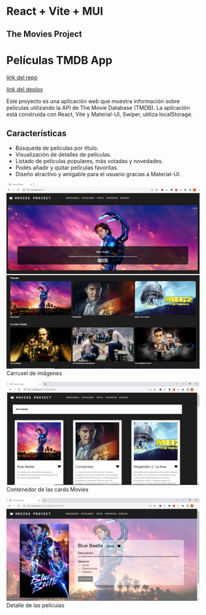 # React + Vite + MUI 

## The Movies Project
# Películas TMDB App
[link del repo](https://github.com/Ana-Laura-Flores/moviesProject)

[link del deploy](https://ana-laura-flores.github.io/ahorradas-proyect-javascript/)

Este proyecto es una aplicación web que muestra información sobre películas utilizando la API de The Movie Database (TMDB). La aplicación está construida con React, Vite y Material-UI, Swiper, utiliza localStorage.

## Características

- Búsqueda de películas por título.
- Visualización de detalles de películas.
- Listado de películas populares, más votadas y novedades.
- Podés añadir y quitar películas favoritas.
- Diseño atractivo y amigable para el usuario gracias a Material-UI.

![portada](./src/assets/img/carrousel.jpg)
![portada](./src/assets/img/carrousels.jpg)
Carrusel de imágenes

![containerCards](./src/assets/img/containcards.jpg)
Contenedor de las cards Movies

![detalles](./src/assets/img/details.jpg)
Detalle de las películas



